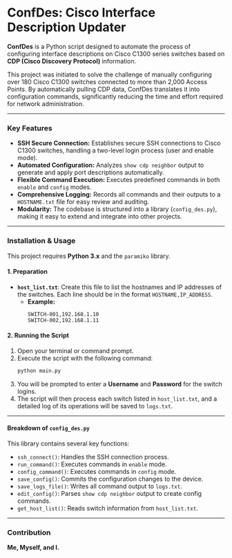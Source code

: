 # ConfDes: Cisco Interface Description Updater

**ConfDes** is a Python script designed to automate the process of configuring interface descriptions on Cisco C1300 series switches based on **CDP (Cisco Discovery Protocol)** information.

This project was initiated to solve the challenge of manually configuring over 180 Cisco C1300 switches connected to more than 2,000 Access Points. By automatically pulling CDP data, ConfDes translates it into configuration commands, significantly reducing the time and effort required for network administration.

---

### Key Features

* **SSH Secure Connection:** Establishes secure SSH connections to Cisco C1300 switches, handling a two-level login process (user and enable mode).
* **Automated Configuration:** Analyzes `show cdp neighbor` output to generate and apply port descriptions automatically.
* **Flexible Command Execution:** Executes predefined commands in both `enable` and `config` modes.
* **Comprehensive Logging:** Records all commands and their outputs to a `HOSTNAME.txt` file for easy review and auditing.
* **Modularity:** The codebase is structured into a library (`config_des.py`), making it easy to extend and integrate into other projects.

---

### Installation & Usage

This project requires **Python 3.x** and the `paramiko` library.

#### 1. Preparation

* **`host_list.txt`**: Create this file to list the hostnames and IP addresses of the switches. Each line should be in the format `HOSTNAME,IP_ADDRESS`.
    * **Example:**
        ```
        SWITCH-001,192.168.1.10
        SWITCH-002,192.168.1.11
        ```

#### 2. Running the Script

1.  Open your terminal or command prompt.
2.  Execute the script with the following command:
    ```bash
    python main.py
    ```
3.  You will be prompted to enter a **Username** and **Password** for the switch logins.
4.  The script will then process each switch listed in `host_list.txt`, and a detailed log of its operations will be saved to `logs.txt`.

---

#### Breakdown of `config_des.py`

This library contains several key functions:

* `ssh_connect()`: Handles the SSH connection process.
* `run_command()`: Executes commands in `enable` mode.
* `config_command()`: Executes commands in `config` mode.
* `save_config()`: Commits the configuration changes to the device.
* `save_logs_file()`: Writes all command output to `logs.txt`.
* `edit_config()`: Parses `show cdp neighbor` output to create config commands.
* `get_host_list()`: Reads switch information from `host_list.txt`.

---

### Contribution

**Me, Myself, and I.**

